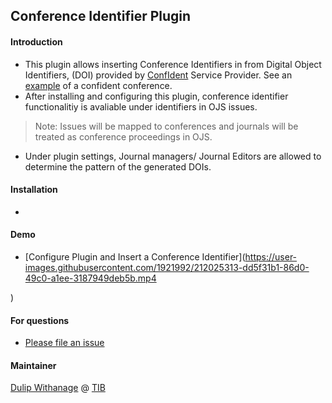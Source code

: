 ## Conference Identifier Plugin
#### Introduction
- This plugin allows inserting Conference Identifiers in from Digital Object Identifiers, (DOI)  provided by [ConfIdent](https://projects.tib.eu/en/confident/]) Service Provider. See an [example](https://doi.org/10.25798/jfec-be75) of a confident conference.
- After installing and configuring this plugin,   conference identifier functionalitiy is avaliable  under identifiers in OJS issues.
 > Note: Issues  will be mapped to conferences and journals will be treated as conference proceedings in OJS.
- Under plugin settings, Journal managers/ Journal Editors are allowed to determine the pattern of the generated  DOIs.


#### Installation
 -

#### Demo
- [Configure Plugin and Insert a Conference Identifier](https://user-images.githubusercontent.com/1921992/212025313-dd5f31b1-86d0-49c0-a1ee-3187949deb5b.mp4

)

#### For questions

- [Please file an issue](https://github.com/withanage/confid/issues/new)

#### Maintainer
[Dulip Withanage](https://github.com/withanage/)  @  [TIB](https://tib.eu)
